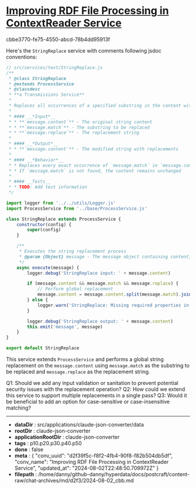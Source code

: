 # [Improving RDF File Processing in ContextReader Service](https://claude.ai/chat/d2f39f5c-f8f2-4fb4-90f8-f82b504db5df)

cbbe3770-fe75-4550-abcd-78b4dd95913f

 Here's the `StringReplace` service with comments following jsdoc conventions:

```javascript
// src/services/text/StringReplace.js
/**
 * @class StringReplace
 * @extends ProcessService
 * @classdesc
 * **a Transmissions Service**
 * 
 * Replaces all occurrences of a specified substring in the content with a replacement string.
 * 
 * #### __*Input*__
 * * **`message.content`** - The original string content
 * * **`message.match`** - The substring to be replaced
 * * **`message.replace`** - The replacement string
 * 
 * #### __*Output*__
 * * **`message.content`** - The modified string with replacements
 * 
 * #### __*Behavior*__
 * * Replaces every exact occurrence of `message.match` in `message.content` with `message.replace`
 * * If `message.match` is not found, the content remains unchanged
 * 
 * #### __Tests__
 * * TODO: Add test information
 */

import logger from '../../utils/Logger.js'
import ProcessService from '../base/ProcessService.js'

class StringReplace extends ProcessService {
    constructor(config) {
        super(config)
    }

    /**
     * Executes the string replacement process
     * @param {Object} message - The message object containing content, match, and replace strings
     */
    async execute(message) {
        logger.debug('StringReplace input: ' + message.content)

        if (message.content && message.match && message.replace) {
            // Perform global replacement
            message.content = message.content.split(message.match).join(message.replace)
        } else {
            logger.warn('StringReplace: Missing required properties in message')
        }

        logger.debug('StringReplace output: ' + message.content)
        this.emit('message', message)
    }
}

export default StringReplace
```

This service extends `ProcessService` and performs a global string replacement on the `message.content` using `message.match` as the substring to be replaced and `message.replace` as the replacement string.

Q1: Should we add any input validation or sanitation to prevent potential security issues with the replacement operation?
Q2: How could we extend this service to support multiple replacements in a single pass?
Q3: Would it be beneficial to add an option for case-sensitive or case-insensitive matching?

---

* **dataDir** : src/applications/claude-json-converter/data
* **rootDir** : claude-json-converter
* **applicationRootDir** : claude-json-converter
* **tags** : p10.p20.p30.p40.p50
* **done** : false
* **meta** : {
  "conv_uuid": "d2f39f5c-f8f2-4fb4-90f8-f82b504db5df",
  "conv_name": "Improving RDF File Processing in ContextReader Service",
  "updated_at": "2024-08-02T22:48:50.709972Z"
}
* **filepath** : /home/danny/github-danny/hyperdata/docs/postcraft/content-raw/chat-archives/md/d2f3/2024-08-02_cbb.md
